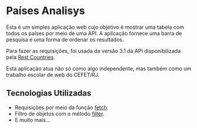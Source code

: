 # Países Analisys

Esta é um simples aplicação web cujo objetivo é mostrar uma tabela com todos os países por meio de uma API. A aplicação fornece uma barra de pesquisa e uma forma de ordenar os resultados.

Para fazer as requisições, foi usada da versão 3.1 da API disponibilizada pela [Rest Countries](https://restcountries.com/).

Esta aplicação atua não só como algo independente, mas também como um trabalho escolar de web do CEFET/RJ.

## Tecnologias Utilizadas
* Requisições por meio da função [fetch](https://developer.mozilla.org/en-US/docs/Web/API/Fetch_API/Using_Fetch).
* Filtro de objetos com o método [filter](https://developer.mozilla.org/en-US/docs/Web/JavaScript/Reference/Global_Objects/Array/filter).
* E muito mais...